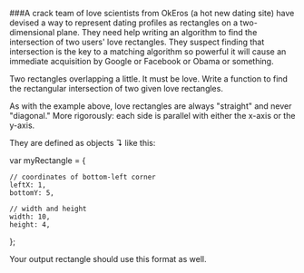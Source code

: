 ###A crack team of love scientists from OkEros (a hot new dating site) have devised a way to represent dating profiles as rectangles on a two-dimensional plane.
They need help writing an algorithm to find the intersection of two users' love rectangles. They suspect finding that intersection is the key to a matching algorithm so powerful it will cause an immediate acquisition by Google or Facebook or Obama or something.

Two rectangles overlapping a little. It must be love.
Write a function to find the rectangular intersection of two given love rectangles.

As with the example above, love rectangles are always "straight" and never "diagonal." More rigorously: each side is parallel with either the x-axis or the y-axis.

They are defined as objects ↴ like this:

  var myRectangle = {

    // coordinates of bottom-left corner
    leftX: 1,
    bottomY: 5,

    // width and height
    width: 10,
    height: 4,

};

Your output rectangle should use this format as well.